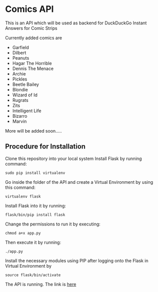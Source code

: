 Comics API
==========

This is an API which will be used as backend for DuckDuckGo Instant Answers for Comic Strips

Currently added comics are

+ Garfield
+ Dilbert
+ Peanuts
+ Hagar The Horrible
+ Dennis The Menace
+ Archie
+ Pickles
+ Beetle Bailey
+ Blondie
+ Wizard of Id
+ Rugrats
+ Zits
+ Intelligent Life
+ Bizarro
+ Marvin

More will be added soon.....

Procedure for Installation
--------------------------

Clone this repository into your local system
Install Flask by running command:

    sudo pip install virtualenv

Go inside the folder of the API and create a Virtual Environment by using this command:

    virtualenv flask
    
Install Flask into it by running:

    flask/bin/pip install flask
    
Change the permissions to run it by executing:

    chmod a+x app.py
    
Then execute it by running:

    ./app.py
    
Install the necessary modules using PIP after logging onto the Flask in Virtual Environment by

    source flask/bin/activate

The API is running. The link is [here](http://comic-relief.herokuapp.com/getComicLinks)